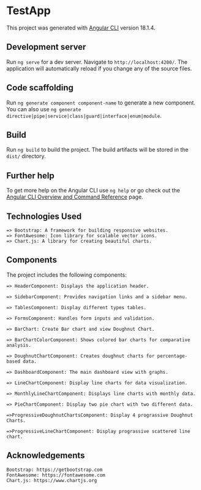 # TestApp

This project was generated with [Angular CLI](https://github.com/angular/angular-cli) version 18.1.4.

## Development server

Run `ng serve` for a dev server. Navigate to `http://localhost:4200/`. The application will automatically reload if you change any of the source files.

## Code scaffolding

Run `ng generate component component-name` to generate a new component. You can also use `ng generate directive|pipe|service|class|guard|interface|enum|module`.

## Build

Run `ng build` to build the project. The build artifacts will be stored in the `dist/` directory.

## Further help

To get more help on the Angular CLI use `ng help` or go check out the [Angular CLI Overview and Command Reference](https://angular.dev/tools/cli) page.





## Technologies Used
    => Bootstrap: A framework for building responsive websites.
    => FontAwesome: Icon library for scalable vector icons.
    => Chart.js: A library for creating beautiful charts.

## Components
The project includes the following components:

    => HeaderComponent: Displays the application header.

    => SidebarComponent: Provides navigation links and a sidebar menu.

    => TablesComponent: Display different types tables.

    => FormsComponent: Handles form inputs and validation.

    => BarChart: Create Bar chart and view Doughnut Chart.

    => BarChartColorComponent: Shows colored bar charts for comparative analysis.

    => DoughnutChartComponent: Creates doughnut charts for percentage-based data.

    => DashboardComponent: The main dashboard view with graphs.

    => LineChartComponent: Display line charts for data visualization.

    => MonthlyLineChartComponent: Displays line charts with monthly data.

    => PieChartComponent: Display two pie chart with two different data.

    =>ProgressiveDoughnutChartsComponent: Display 4 prograssive Doughnut Charts.

    =>ProgressiveLineChartComponent: Display prograssive scattered line chart.


## Acknowledgements
    Bootstrap: https://getbootstrap.com
    FontAwesome: https://fontawesome.com
    Chart.js: https://www.chartjs.org
